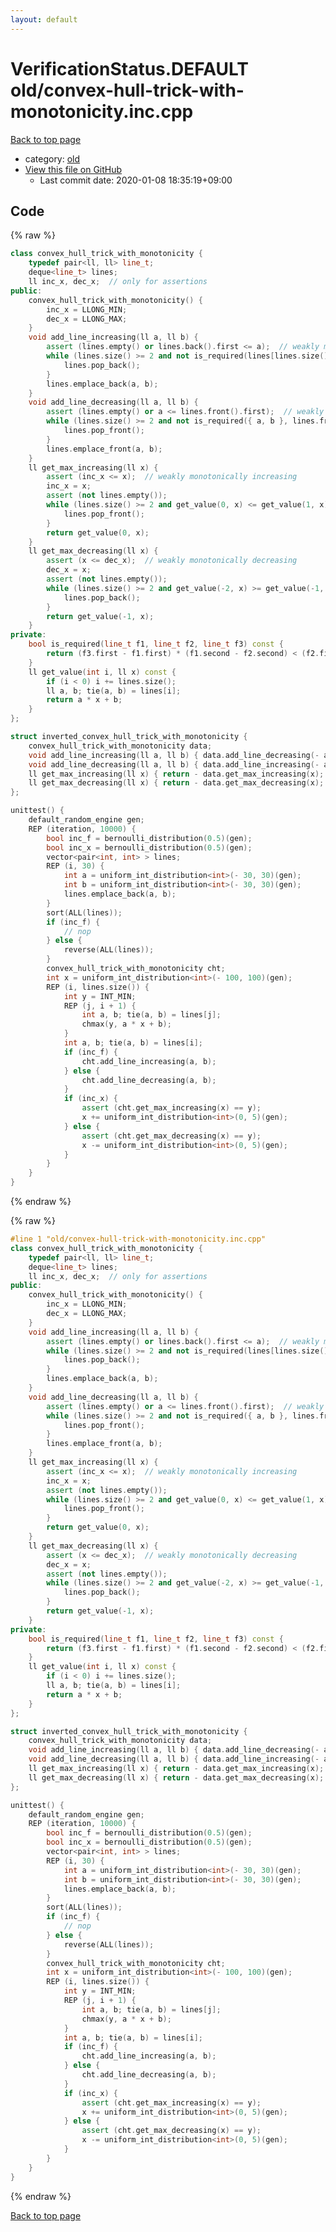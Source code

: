 ```yaml
---
layout: default
---
```


<!-- mathjax config similar to math.stackexchange -->
<script type="text/javascript" async
  src="https://cdnjs.cloudflare.com/ajax/libs/mathjax/2.7.5/MathJax.js?config=TeX-MML-AM_CHTML">
</script>
<script type="text/x-mathjax-config">
  MathJax.Hub.Config({
    TeX: { equationNumbers: { autoNumber: "AMS" }},
    tex2jax: {
      inlineMath: [ ['$','$'] ],
      processEscapes: true
    },
    "HTML-CSS": { matchFontHeight: false },
    displayAlign: "left",
    displayIndent: "2em"
  });
</script>

<script type="text/javascript" src="https://cdnjs.cloudflare.com/ajax/libs/jquery/3.4.1/jquery.min.js"></script>
<script src="https://cdn.jsdelivr.net/npm/jquery-balloon-js@1.1.2/jquery.balloon.min.js" integrity="sha256-ZEYs9VrgAeNuPvs15E39OsyOJaIkXEEt10fzxJ20+2I=" crossorigin="anonymous"></script>
<script type="text/javascript" src="../../assets/js/copy-button.js"></script>
<link rel="stylesheet" href="../../assets/css/copy-button.css" />


# VerificationStatus.DEFAULT old/convex-hull-trick-with-monotonicity.inc.cpp

<a href="../../index.html">Back to top page</a>

* category: <a href="../../index.html#149603e6c03516362a8da23f624db945">old</a>
* <a href="{{ site.github.repository_url }}/blob/master/old/convex-hull-trick-with-monotonicity.inc.cpp">View this file on GitHub</a>
    - Last commit date: 2020-01-08 18:35:19+09:00




## Code

<a id="unbundled"></a>
{% raw %}
```cpp
class convex_hull_trick_with_monotonicity {
    typedef pair<ll, ll> line_t;
    deque<line_t> lines;
    ll inc_x, dec_x;  // only for assertions
public:
    convex_hull_trick_with_monotonicity() {
        inc_x = LLONG_MIN;
        dec_x = LLONG_MAX;
    }
    void add_line_increasing(ll a, ll b) {
        assert (lines.empty() or lines.back().first <= a);  // weakly monotonically increasing
        while (lines.size() >= 2 and not is_required(lines[lines.size() - 2], lines.back(), { a, b })) {
            lines.pop_back();
        }
        lines.emplace_back(a, b);
    }
    void add_line_decreasing(ll a, ll b) {
        assert (lines.empty() or a <= lines.front().first);  // weakly monotonically decreasing
        while (lines.size() >= 2 and not is_required({ a, b }, lines.front(), lines[1])) {
            lines.pop_front();
        }
        lines.emplace_front(a, b);
    }
    ll get_max_increasing(ll x) {
        assert (inc_x <= x);  // weakly monotonically increasing
        inc_x = x;
        assert (not lines.empty());
        while (lines.size() >= 2 and get_value(0, x) <= get_value(1, x)) {
            lines.pop_front();
        }
        return get_value(0, x);
    }
    ll get_max_decreasing(ll x) {
        assert (x <= dec_x);  // weakly monotonically decreasing
        dec_x = x;
        assert (not lines.empty());
        while (lines.size() >= 2 and get_value(-2, x) >= get_value(-1, x)) {
            lines.pop_back();
        }
        return get_value(-1, x);
    }
private:
    bool is_required(line_t f1, line_t f2, line_t f3) const {
        return (f3.first - f1.first) * (f1.second - f2.second) < (f2.first - f1.first) * (f1.second - f3.second);
    }
    ll get_value(int i, ll x) const {
        if (i < 0) i += lines.size();
        ll a, b; tie(a, b) = lines[i];
        return a * x + b;
    }
};

struct inverted_convex_hull_trick_with_monotonicity {
    convex_hull_trick_with_monotonicity data;
    void add_line_increasing(ll a, ll b) { data.add_line_decreasing(- a, - b); }
    void add_line_decreasing(ll a, ll b) { data.add_line_increasing(- a, - b); }
    ll get_max_increasing(ll x) { return - data.get_max_increasing(x); }
    ll get_max_decreasing(ll x) { return - data.get_max_decreasing(x); }
};

unittest() {
    default_random_engine gen;
    REP (iteration, 10000) {
        bool inc_f = bernoulli_distribution(0.5)(gen);
        bool inc_x = bernoulli_distribution(0.5)(gen);
        vector<pair<int, int> > lines;
        REP (i, 30) {
            int a = uniform_int_distribution<int>(- 30, 30)(gen);
            int b = uniform_int_distribution<int>(- 30, 30)(gen);
            lines.emplace_back(a, b);
        }
        sort(ALL(lines));
        if (inc_f) {
            // nop
        } else {
            reverse(ALL(lines));
        }
        convex_hull_trick_with_monotonicity cht;
        int x = uniform_int_distribution<int>(- 100, 100)(gen);
        REP (i, lines.size()) {
            int y = INT_MIN;
            REP (j, i + 1) {
                int a, b; tie(a, b) = lines[j];
                chmax(y, a * x + b);
            }
            int a, b; tie(a, b) = lines[i];
            if (inc_f) {
                cht.add_line_increasing(a, b);
            } else {
                cht.add_line_decreasing(a, b);
            }
            if (inc_x) {
                assert (cht.get_max_increasing(x) == y);
                x += uniform_int_distribution<int>(0, 5)(gen);
            } else {
                assert (cht.get_max_decreasing(x) == y);
                x -= uniform_int_distribution<int>(0, 5)(gen);
            }
        }
    }
}

```
{% endraw %}

<a id="bundled"></a>
{% raw %}
```cpp
#line 1 "old/convex-hull-trick-with-monotonicity.inc.cpp"
class convex_hull_trick_with_monotonicity {
    typedef pair<ll, ll> line_t;
    deque<line_t> lines;
    ll inc_x, dec_x;  // only for assertions
public:
    convex_hull_trick_with_monotonicity() {
        inc_x = LLONG_MIN;
        dec_x = LLONG_MAX;
    }
    void add_line_increasing(ll a, ll b) {
        assert (lines.empty() or lines.back().first <= a);  // weakly monotonically increasing
        while (lines.size() >= 2 and not is_required(lines[lines.size() - 2], lines.back(), { a, b })) {
            lines.pop_back();
        }
        lines.emplace_back(a, b);
    }
    void add_line_decreasing(ll a, ll b) {
        assert (lines.empty() or a <= lines.front().first);  // weakly monotonically decreasing
        while (lines.size() >= 2 and not is_required({ a, b }, lines.front(), lines[1])) {
            lines.pop_front();
        }
        lines.emplace_front(a, b);
    }
    ll get_max_increasing(ll x) {
        assert (inc_x <= x);  // weakly monotonically increasing
        inc_x = x;
        assert (not lines.empty());
        while (lines.size() >= 2 and get_value(0, x) <= get_value(1, x)) {
            lines.pop_front();
        }
        return get_value(0, x);
    }
    ll get_max_decreasing(ll x) {
        assert (x <= dec_x);  // weakly monotonically decreasing
        dec_x = x;
        assert (not lines.empty());
        while (lines.size() >= 2 and get_value(-2, x) >= get_value(-1, x)) {
            lines.pop_back();
        }
        return get_value(-1, x);
    }
private:
    bool is_required(line_t f1, line_t f2, line_t f3) const {
        return (f3.first - f1.first) * (f1.second - f2.second) < (f2.first - f1.first) * (f1.second - f3.second);
    }
    ll get_value(int i, ll x) const {
        if (i < 0) i += lines.size();
        ll a, b; tie(a, b) = lines[i];
        return a * x + b;
    }
};

struct inverted_convex_hull_trick_with_monotonicity {
    convex_hull_trick_with_monotonicity data;
    void add_line_increasing(ll a, ll b) { data.add_line_decreasing(- a, - b); }
    void add_line_decreasing(ll a, ll b) { data.add_line_increasing(- a, - b); }
    ll get_max_increasing(ll x) { return - data.get_max_increasing(x); }
    ll get_max_decreasing(ll x) { return - data.get_max_decreasing(x); }
};

unittest() {
    default_random_engine gen;
    REP (iteration, 10000) {
        bool inc_f = bernoulli_distribution(0.5)(gen);
        bool inc_x = bernoulli_distribution(0.5)(gen);
        vector<pair<int, int> > lines;
        REP (i, 30) {
            int a = uniform_int_distribution<int>(- 30, 30)(gen);
            int b = uniform_int_distribution<int>(- 30, 30)(gen);
            lines.emplace_back(a, b);
        }
        sort(ALL(lines));
        if (inc_f) {
            // nop
        } else {
            reverse(ALL(lines));
        }
        convex_hull_trick_with_monotonicity cht;
        int x = uniform_int_distribution<int>(- 100, 100)(gen);
        REP (i, lines.size()) {
            int y = INT_MIN;
            REP (j, i + 1) {
                int a, b; tie(a, b) = lines[j];
                chmax(y, a * x + b);
            }
            int a, b; tie(a, b) = lines[i];
            if (inc_f) {
                cht.add_line_increasing(a, b);
            } else {
                cht.add_line_decreasing(a, b);
            }
            if (inc_x) {
                assert (cht.get_max_increasing(x) == y);
                x += uniform_int_distribution<int>(0, 5)(gen);
            } else {
                assert (cht.get_max_decreasing(x) == y);
                x -= uniform_int_distribution<int>(0, 5)(gen);
            }
        }
    }
}

```
{% endraw %}

<a href="../../index.html">Back to top page</a>

